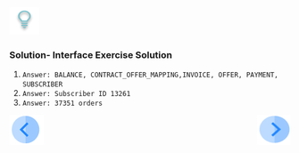![](/academy/Training_Level_1/03_fabric_basic_LU/images/Solution.png)

### Solution- Interface Exercise Solution

1. `Answer: BALANCE, CONTRACT_OFFER_MAPPING,INVOICE, OFFER, PAYMENT, SUBSCRIBER`
2. `Answer: Subscriber ID 13261`
3. `Answer: 37351 orders`


 
 
[![Previous](/articles/images/Previous.png)](/academy/Training_Level_1/03_fabric_basic_LU/05_define_the_interfaces_example_and_exercises.md)[<img align="right" width="60" height="54" src="/articles/images/Next.png">](/academy/Training_Level_1/03_fabric_basic_LU/07_LU_flow.md)
